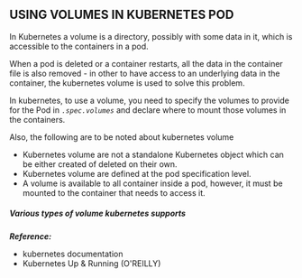 ## USING VOLUMES IN KUBERNETES POD

In Kubernetes a volume is a directory, possibly with some data in it, which is accessible to the containers in a pod.

When a pod is deleted or a container restarts, all the data in the container file is also removed - in other to have access to an underlying data in the container, the kubernetes volume is used to solve this problem.

In kubernetes, to use a volume, you need to specify the volumes to provide for the Pod in *`.spec.volumes`* and declare where to mount those volumes in the containers.

Also, the following are to be noted about kubernetes volume
* Kubernetes volume are not a standalone Kubernetes object which can be either created of deleted on their own.
* Kubernetes volume are defined at the pod specification level.
* A volume is available to all container inside a pod, however, it must be mounted to the container that needs to access it.

##### Various types of volume kubernetes supports

**_Reference:_**

- kubernetes documentation
- Kubernetes Up & Running (O'REILLY)
